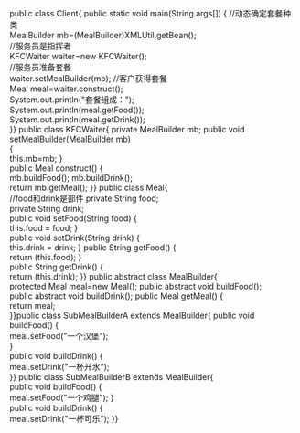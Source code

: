 public class Client{
public static void main(String args[])
{		//动态确定套餐种类	    
MealBuilder mb=(MealBuilder)XMLUtil.getBean();	
//服务员是指挥者	
KFCWaiter waiter=new KFCWaiter();	  
//服务员准备套餐	   
waiter.setMealBuilder(mb);	    //客户获得套餐	
Meal meal=waiter.construct();          
System.out.println("套餐组成：");     
System.out.println(meal.getFood());     
System.out.println(meal.getDrink());	
}}
public class KFCWaiter{
private MealBuilder mb;	
public void setMealBuilder(MealBuilder mb)	
{	
this.mb=mb;	
}	
public Meal construct()	{	
mb.buildFood();	
mb.buildDrink();	
return mb.getMeal();
}}
public class Meal{	
//food和drink是部件	private String food;	
private String drink;		
public void setFood(String food) {		
this.food = food; 
}	
public void setDrink(String drink) {	
this.drink = drink; 
}
public String getFood() {		
return (this.food); 
}	
public String getDrink() {	
return (this.drink); 
}}
public abstract class MealBuilder{	
protected Meal meal=new Meal();
public abstract void buildFood();	
public abstract void buildDrink();
public Meal getMeal()	{		
return meal;	
}}public class SubMealBuilderA extends MealBuilder{
public void buildFood()	{	
meal.setFood("一个汉堡");	
}	
public void buildDrink()	{	   
meal.setDrink("一杯开水");	
}}
public class SubMealBuilderB extends MealBuilder{	
public void buildFood()	{	
meal.setFood("一个鸡腿");	}	
public void buildDrink()	{		
meal.setDrink("一杯可乐");
}}
